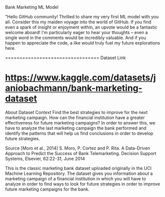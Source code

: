 Bank Marketing ML Model

"Hello GitHub community! Thrilled to share my very first ML model with you all. Consider this my maiden voyage into the world of GitHub. If you find even a spark of insight or enjoyment within, an upvote would be a fantastic welcome aboard! I'm particularly eager to hear your thoughts – even a single word in the comments would be incredibly valuable. And if you happen to appreciate the code, a like would truly fuel my future explorations here.

=================================
Dataset Link

https://www.kaggle.com/datasets/janiobachmann/bank-marketing-dataset
===============================

About Dataset
Context
Find the best strategies to improve for the next marketing campaign. How can the financial institution have a greater effectiveness for future marketing campaigns? In order to answer this, we have to analyze the last marketing campaign the bank performed and identify the patterns that will help us find conclusions in order to develop future strategies.

Source
[Moro et al., 2014] S. Moro, P. Cortez and P. Rita. A Data-Driven Approach to Predict the Success of Bank Telemarketing. Decision Support Systems, Elsevier, 62:22-31, June 2014



This is the classic marketing bank dataset uploaded originally in the UCI Machine Learning Repository. The dataset gives you information about a marketing campaign of a financial institution in which you will have to analyze in order to find ways to look for future strategies in order to improve future marketing campaigns for the bank.


